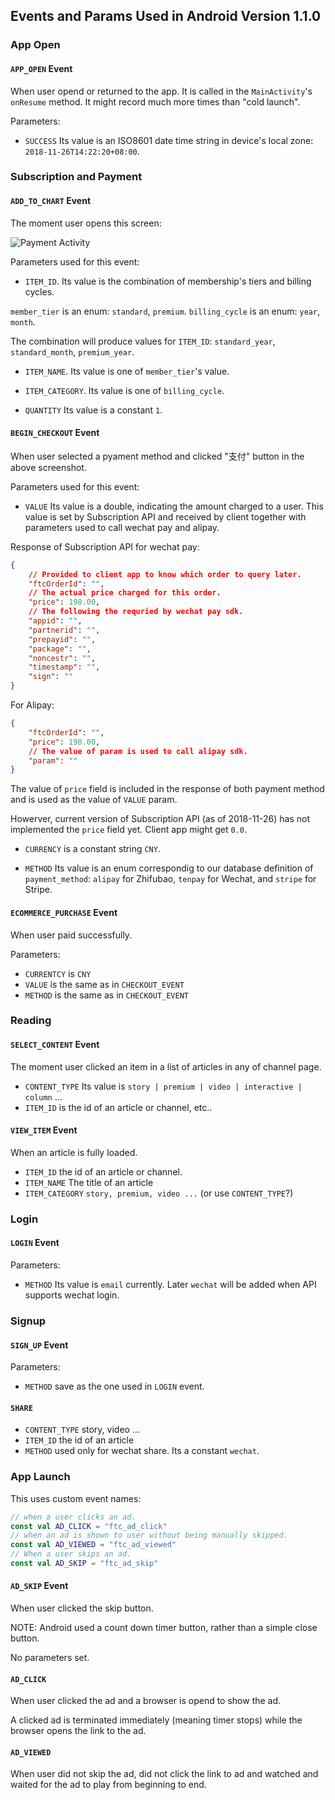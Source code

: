 ## Events and Params Used in Android Version 1.1.0

### App Open

#### `APP_OPEN` Event

When user opend or returned to the app. It is called in the `MainActivity`'s `onResume` method. It might record much more times than "cold launch".

Parameters:

* `SUCCESS` Its value is an ISO8601 date time string in device's local zone: `2018-11-26T14:22:20+08:00`.

### Subscription and Payment

#### `ADD_TO_CHART` Event

The moment user opens this screen:

![Payment Activity]("payment.png")

Parameters used for this event:

* `ITEM_ID`. Its value is the combination of membership's tiers and billing cycles.

`member_tier` is an enum: `standard`, `premium`.
`billing_cycle` is an enum: `year`, `month`.

The combination will produce values for `ITEM_ID`: `standard_year`, `standard_month`, `premium_year`.

* `ITEM_NAME`. Its value is one of `member_tier`'s value.

* `ITEM_CATEGORY`. Its value is one of `billing_cycle`.

* `QUANTITY` Its value is a constant `1`.

#### `BEGIN_CHECKOUT` Event

When user selected a pyament method and clicked "支付" button in the above screenshot.

Parameters used for this event:

* `VALUE` Its value is a double, indicating the amount charged to a user. This value is set by Subscription API and received by client together with parameters used to call wechat pay and alipay.

Response of Subscription API for wechat pay:
```json
{
    // Provided to client app to know which order to query later.
    "ftcOrderId": "",
    // The actual price charged for this order.
    "price": 198.00,
    // The following the requried by wechat pay sdk.
    "appid": "",
    "partnerid": "",
    "prepayid": "",
    "package": "",
    "noncestr": "",
    "timestamp": "",
    "sign": ""
}
```

For Alipay:
```json
{
    "ftcOrderId": "",
    "price": 198.00,
    // The value of param is used to call alipay sdk.
    "param": ""
}
```

The value of `price` field is included in the response of both payment method and is used as the value of `VALUE` param.

Howerver, current version of Subscription API (as of 2018-11-26) has not implemented the `price` field yet. Client app might get `0.0`.

* `CURRENCY` is a constant string `CNY`.

* `METHOD` Its value is an enum correspondig to our database definition of `payment_method`: `alipay` for Zhifubao, `tenpay` for Wechat, and `stripe` for Stripe.

#### `ECOMMERCE_PURCHASE` Event

When user paid successfully.

Parameters:

* `CURRENTCY` is `CNY`
* `VALUE` is the same as in `CHECKOUT_EVENT`
* `METHOD` is the same as in `CHECKOUT_EVENT`

### Reading

#### `SELECT_CONTENT` Event

The moment user clicked an item in a list of articles in any of channel page.

* `CONTENT_TYPE` Its value is `story | premium | video | interactive | column` ...
* `ITEM_ID` is the id of an article or channel, etc..

#### `VIEW_ITEM` Event

When an article is fully loaded.

* `ITEM_ID` the id of an article or channel.
* `ITEM_NAME` The title of an article
* `ITEM_CATEGORY` `story, premium, video ...` (or use `CONTENT_TYPE`?)

### Login

#### `LOGIN` Event

Parameters:

* `METHOD` Its value is `email` currently. Later `wechat` will be added when API supports wechat login.

### Signup

#### `SIGN_UP` Event

Parameters:

* `METHOD` save as the one used in `LOGIN` event.

#### `SHARE`

* `CONTENT_TYPE` story, video ...
* `ITEM_ID` the id of an article
* `METHOD` used only for wechat share. Its a constant `wechat`.

### App Launch

This uses custom event names:
```kotlin
// when a user clicks an ad.
const val AD_CLICK = "ftc_ad_click"
// when an ad is shown to user without being manually skipped.
const val AD_VIEWED = "ftc_ad_viewed"
// When a user skips an ad.
const val AD_SKIP = "ftc_ad_skip"
```
#### `AD_SKIP` Event

When user clicked the skip button.

NOTE: Android used a count down timer button, rather than a simple close button.

No parameters set.

#### `AD_CLICK`

When user clicked the ad and a browser is opend to show the ad.

A clicked ad is terminated immediately (meaning timer stops) while the browser opens the link to the ad.

#### `AD_VIEWED`

When user did not skip the ad, did not click the link to ad and watched and waited for the ad to play from beginning to end.

